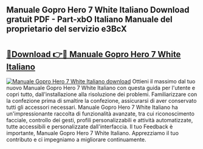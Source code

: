 ## Manuale Gopro Hero 7 White Italiano Download gratuit PDF - Part-xbO Italiano Manuale del proprietario del servizio e3BcX

# <h2><a href="http://dffgzn.blite.top/?on=Manuale+Gopro+Hero+7+White+Italiano">🔗Download 👉🔴 Manuale Gopro Hero 7 White Italiano</a></h2>

[![Manuale Gopro Hero 7 White Italiano download](https://i.imgur.com/lujVjoI.png)](http://dffgzn.blite.top/?on=Manuale+Gopro+Hero+7+White+Italiano)
Ottieni il massimo dal tuo nuovo Manuale Gopro Hero 7 White Italiano con questa guida per l'utente e copri tutto, dall'installazione alla risoluzione dei problemi. Familiarizzare con la confezione prima di smaltire la confezione, assicurarsi di aver conservato tutti gli accessori necessari. Manuale Gopro Hero 7 White Italiano ha un'impressionante raccolta di funzionalità avanzate, tra cui riconoscimento facciale, controllo dei gesti, profili personalizzabili e attività automatizzate, tutte accessibili e personalizzate dall'interfaccia. Il tuo Feedback è importante, Manuale Gopro Hero 7 White Italiano. Apprezziamo il tuo contributo e ci impegniamo a migliorare continuamente.

